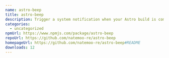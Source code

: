 ```yaml
---
name: astro-beep
title: astro-beep
description: Trigger a system notification when your Astro build is complete
categories:
  - uncategorized
npmUrl: https://www.npmjs.com/package/astro-beep
repoUrl: https://github.com/natemoo-re/astro-beep
homepageUrl: https://github.com/natemoo-re/astro-beep#README
downloads: 12
---
```

